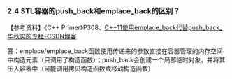 ### 2.4 STL容器的push_back和emplace_back的区别？

【参考资料】《C++ Primer》P308、[C++11使用emplace_back代替push_back_华秋实的专栏-CSDN博客](http://link.zhihu.com/?target=https%3A//blog.csdn.net/yockie/article/details/52674366)

答：emplace/emplace_back函数使用传递来的参数直接在容器管理的内存空间中构造元素（只调用了构造函数）；push_back会创建一个局部临时对象，并将其压入容器中（可能调用拷贝构造函数或移动构造函数）